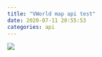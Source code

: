```yaml
---
title: "VWorld map api test"
date: 2020-07-11 20:55:53
categories: api
---
```


<img src="http://apis.vworld.kr/staticMap.do?version=1.0&crs=EPSG:900913&CENTER=14168507.204607,4377271.4091217&size=400,400&level=12&apikey=18AACA9A-9EA2-359E-9A6D-08EFFDBA6142">
